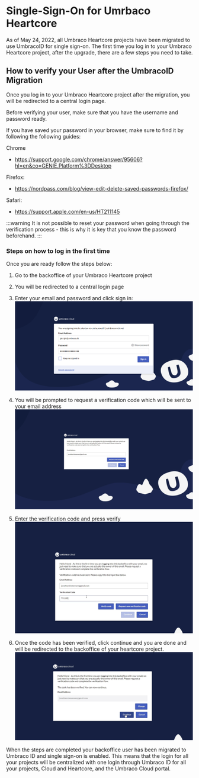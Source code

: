 # Single-Sign-On for Umrbaco Heartcore

As of May 24, 2022, all Umbraco Heartcore projects have been migrated to use UmbracoID for single sign-on. The first time you log in to your Umbraco Heartcore project, after the upgrade, there are a few steps you need to take.

## How to verify your User after the UmbracoID Migration

Once you log in to your Umbraco Heartcore project after the migration, you will be redirected to a central login page.

Before verifying your user, make sure that you have the username and password ready.

If you have saved your password in your browser, make sure to find it by following the following guides:

Chrome
- https://support.google.com/chrome/answer/95606?hl=en&co=GENIE.Platform%3DDesktop

Firefox:
- https://nordpass.com/blog/view-edit-delete-saved-passwords-firefox/

Safari:
- https://support.apple.com/en-us/HT211145

:::warning
It is not possible to reset your password when going through the verification process - this is why it is key that you know the password beforehand.
:::

### Steps on how to log in the first time

Once you are ready follow the steps below:

1. Go to the backoffice of your Umbraco Heartcore project
2. You will be redirected to a central login page
3. Enter your email and password and click sign in:
![Login page](images/Login1.png)

4. You will be prompted to request a verification code which will be sent to your email address
![Login page](images/ssoHC1.png)

5. Enter the verification code and press verify
![Login page](images/ssoHC4.png)

6. Once the code has been verified, click continue and you are done and will be redirected to the backoffice of your heartcore project.
![Login page](images/ssoHC6.png)

When the steps are completed your backoffice user has been migrated to Umbraco ID and single sign-on is enabled. This means that the login for all your projects will be centralized with one login through Umbraco ID for all your projects, Cloud and Heartcore, and the Umbraco Cloud portal.
